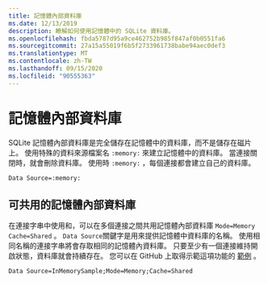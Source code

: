 ```yaml
---
title: 記憶體內部資料庫
ms.date: 12/13/2019
description: 瞭解如何使用記憶體中的 SQLite 資料庫。
ms.openlocfilehash: fbda5787d95a9ce462752b985f847af0b0551fa6
ms.sourcegitcommit: 27a15a55019f6b5f2733961738babe94aec0def3
ms.translationtype: MT
ms.contentlocale: zh-TW
ms.lasthandoff: 09/15/2020
ms.locfileid: "90555363"
---
```

# <a name="in-memory-databases"></a>記憶體內部資料庫

SQLite 記憶體內部資料庫是完全儲存在記憶體中的資料庫，而不是儲存在磁片上。 使用特殊的資料來源檔案名 `:memory:` 來建立記憶體中的資料庫。 當連接關閉時，就會刪除資料庫。 使用時 `:memory:` ，每個連接都會建立自己的資料庫。

```connectionstring
Data Source=:memory:
```

## <a name="shareable-in-memory-databases"></a>可共用的記憶體內部資料庫

在連接字串中使用和，可以在多個連接之間共用記憶體內部資料庫 `Mode=Memory` `Cache=Shared` 。 `Data Source`關鍵字是用來提供記憶體中資料庫的名稱。 使用相同名稱的連接字串將會存取相同的記憶體內資料庫。 只要至少有一個連接維持開啟狀態，資料庫就會持續存在。 您可以在 GitHub 上取得示範這項功能的 [範例](https://github.com/dotnet/docs/blob/master/samples/snippets/standard/data/sqlite/InMemorySample/Program.cs) 。

```connectionstring
Data Source=InMemorySample;Mode=Memory;Cache=Shared
```
